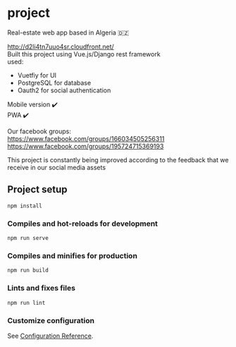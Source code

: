 # project
Real-estate web app based in Algeria :algeria:</br>

http://d2li4tn7uuo4sr.cloudfront.net/</br>
Built this project using Vue.js/Django rest framework\
used:
- Vuetfiy for UI
- PostgreSQL for database
- Oauth2 for social authentication 

Mobile version :heavy_check_mark: </br>
PWA :heavy_check_mark:</br>

Our facebook groups:</br>
https://www.facebook.com/groups/166034505256311 </br>
https://www.facebook.com/groups/195724715369193 </br>

This project is constantly being improved according to the feedback that we receive in our social media assets

## Project setup
```
npm install
```

### Compiles and hot-reloads for development
```
npm run serve
```

### Compiles and minifies for production
```
npm run build
```

### Lints and fixes files
```
npm run lint
```

### Customize configuration
See [Configuration Reference](https://cli.vuejs.org/config/).
